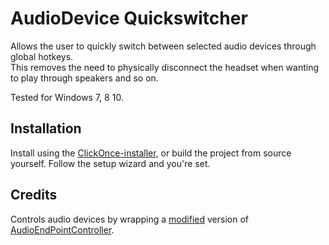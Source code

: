 # AudioDevice Quickswitcher
Allows the user to quickly switch between selected audio devices through global hotkeys.
<br />This removes the need to physically disconnect the headset when wanting to play through speakers and so on.

Tested for Windows 7, 8 10.


## Installation
Install using the [ClickOnce-installer](https://github.com/danielsunnerberg/AudioDevice-Quickswitcher/releases/latest), or build the project from source yourself. Follow the setup wizard and you're set. 

## Credits
Controls audio devices by wrapping a [modified](https://github.com/danielsunnerberg/AudioEndPointController) version of [AudioEndPointController](https://github.com/DanStevens/AudioEndPointController).
